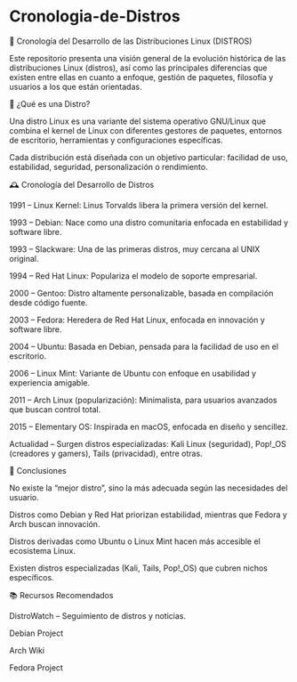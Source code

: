 # Cronologia-de-Distros
📜 Cronología del Desarrollo de las Distribuciones Linux (DISTROS)

Este repositorio presenta una visión general de la evolución histórica de las distribuciones Linux (distros), así como las principales diferencias que existen entre ellas en cuanto a enfoque, gestión de paquetes, filosofía y usuarios a los que están orientadas.

🚀 ¿Qué es una Distro?

Una distro Linux es una variante del sistema operativo GNU/Linux que combina el kernel de Linux con diferentes gestores de paquetes, entornos de escritorio, herramientas y configuraciones específicas.

Cada distribución está diseñada con un objetivo particular: facilidad de uso, estabilidad, seguridad, personalización o rendimiento.

🕰️ Cronología del Desarrollo de Distros

1991 – Linux Kernel: Linus Torvalds libera la primera versión del kernel.

1993 – Debian: Nace como una distro comunitaria enfocada en estabilidad y software libre.

1993 – Slackware: Una de las primeras distros, muy cercana al UNIX original.

1994 – Red Hat Linux: Populariza el modelo de soporte empresarial.

2000 – Gentoo: Distro altamente personalizable, basada en compilación desde código fuente.

2003 – Fedora: Heredera de Red Hat Linux, enfocada en innovación y software libre.

2004 – Ubuntu: Basada en Debian, pensada para la facilidad de uso en el escritorio.

2006 – Linux Mint: Variante de Ubuntu con enfoque en usabilidad y experiencia amigable.

2011 – Arch Linux (popularización): Minimalista, para usuarios avanzados que buscan control total.

2015 – Elementary OS: Inspirada en macOS, enfocada en diseño y sencillez.

Actualidad – Surgen distros especializadas: Kali Linux (seguridad), Pop!_OS (creadores y gamers), Tails (privacidad), entre otras.

📌 Conclusiones

No existe la “mejor distro”, sino la más adecuada según las necesidades del usuario.

Distros como Debian y Red Hat priorizan estabilidad, mientras que Fedora y Arch buscan innovación.

Distros derivadas como Ubuntu o Linux Mint hacen más accesible el ecosistema Linux.

Existen distros especializadas (Kali, Tails, Pop!_OS) que cubren nichos específicos.

📚 Recursos Recomendados

DistroWatch
 – Seguimiento de distros y noticias.

Debian Project

Arch Wiki

Fedora Project
